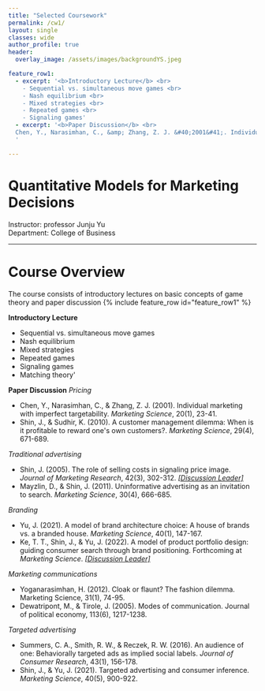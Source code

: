 ```yaml
---  
title: "Selected Coursework"
permalink: /cw1/
layout: single
classes: wide
author_profile: true
header:
  overlay_image: /assets/images/backgroundYS.jpeg

feature_row1:
  - excerpt: '<b>Introductory Lecture</b> <br>
    - Sequential vs. simultaneous move games <br> 
    - Nash equilibrium <br>
    - Mixed strategies <br>
    - Repeated games <br>
    - Signaling games'
  - excerpt: '<b>Paper Discussion</b> <br>
  Chen, Y., Narasimhan, C., &amp; Zhang, Z. J. &#40;2001&#41;. Individual marketing with imperfect targetability. <i>Marketing Science</i>, 20&#410;1&#41;, 23&#45;41.
  '

---
```

# Quantitative Models for Marketing Decisions
Instructor: professor Junju Yu <br>
Department: College of Business 

---
# Course Overview
The course consists of introductory lectures on basic concepts of game theory and paper discussion
{% include feature_row id="feature_row1" %}

**Introductory Lecture**
- Sequential vs. simultaneous move games <br> 
- Nash equilibrium <br>
- Mixed strategies <br>
- Repeated games <br>
- Signaling games <br>
- Matching theory'

**Paper Discussion**
*Pricing*
- Chen, Y., Narasimhan, C., & Zhang, Z. J. (2001). Individual marketing with imperfect targetability. *Marketing Science*, 20(1), 23-41.
- Shin, J., & Sudhir, K. (2010). A customer management dilemma: When is it profitable to reward one's own customers?. *Marketing Science*, 29(4), 671-689. 

*Traditional advertising*
- Shin, J. (2005). The role of selling costs in signaling price image. *Journal of Marketing Research*, 42(3), 302-312. *[&#91;Discussion Leader&#93;](https://soo-13.github.io/assets/pdf/W8DL.pdf)*
- Mayzlin, D., & Shin, J. (2011). Uninformative advertising as an invitation to search. *Marketing Science*, 30(4), 666-685.

*Branding*
- Yu, J. (2021). A model of brand architecture choice: A house of brands vs. a branded house. *Marketing Science*, 40(1), 147-167. 
-  Ke, T. T., Shin, J., & Yu, J. (2022). A model of product portfolio design: guiding consumer search through brand positioning. Forthcoming at *Marketing Science*. *[&#91;Discussion Leader&#93;](https://soo-13.github.io/assets/pdf/W10DL.pdf)*

*Marketing communications*
- Yoganarasimhan, H. (2012). Cloak or flaunt? The fashion dilemma. Marketing Science, 31(1), 74-95.
- Dewatripont, M., & Tirole, J. (2005). Modes of communication. Journal of political economy, 113(6), 1217-1238.

*Targeted advertising*
- Summers, C. A., Smith, R. W., & Reczek, R. W. (2016). An audience of one: Behaviorally targeted ads as implied social labels. *Journal of Consumer Research*, 43(1), 156-178.
- Shin, J., & Yu, J. (2021). Targeted advertising and consumer inference. *Marketing Science*, 40(5), 900-922.